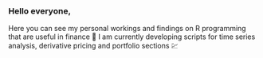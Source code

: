 ### Hello everyone,

Here you can see my personal workings and findings on R programming that are useful in finance 🏦
I am currently developing scripts for time series analysis, derivative pricing and portfolio sections 💹

<!--
**vladislavpyatnitskiy/vladislavpyatnitskiy** is a ✨ _special_ ✨ repository because its `README.md` (this file) appears on your GitHub profile.

Here are some ideas to get you started:

- 🔭 I’m currently working on ...
- 🌱 I’m currently learning ...
- 👯 I’m looking to collaborate on ...
- 🤔 I’m looking for help with ...
- 💬 Ask me about ...
- 📫 How to reach me: ...
- 😄 Pronouns: ...
- ⚡ Fun fact: ...
-->
